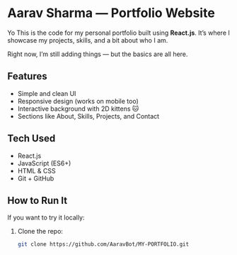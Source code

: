 # Aarav Sharma — Portfolio Website

Yo  This is the code for my personal portfolio built using **React.js**. It’s where I showcase my projects, skills, and a bit about who I am.

Right now, I’m still adding things — but the basics are all here.
## Features

- Simple and clean UI
- Responsive design (works on mobile too)
- Interactive background with 2D kittens 🐱
- Sections like About, Skills, Projects, and Contact

## Tech Used

- React.js
- JavaScript (ES6+)
- HTML & CSS
- Git + GitHub

## How to Run It

If you want to try it locally:

1. Clone the repo:
   ```bash
   git clone https://github.com/AaravBot/MY-PORTFOLIO.git

